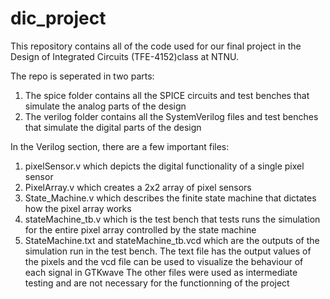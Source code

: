 # dic_project

This repository contains all of the code used for our final project in the Design of Integrated Circuits (TFE-4152)class at NTNU.

The repo is seperated in two parts:

1. The spice folder contains all the SPICE circuits and test benches that simulate the analog parts of the design
2. The verilog folder contains all the SystemVerilog files and test benches that simulate the digital parts of the design 

In the Verilog section, there are a few important files: 
1. pixelSensor.v which depicts the digital functionality of a single pixel sensor
2. PixelArray.v which creates a 2x2 array of pixel sensors 
3. State_Machine.v which describes the finite state machine that dictates how the pixel array works
4. stateMachine_tb.v which is the test bench that tests runs the simulation for the entire pixel array controlled by the state machine
5. StateMachine.txt and stateMachine_tb.vcd which are the outputs of the simulation run in the test bench. The text file has the output values of the pixels and the vcd file can be used to visualize the behaviour of each signal in GTKwave
The other files were used as intermediate testing and are not necessary for the functionning of the project
